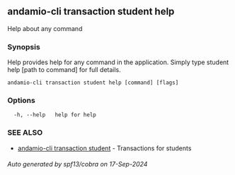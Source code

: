 ## andamio-cli transaction student help

Help about any command

### Synopsis

Help provides help for any command in the application.
Simply type student help [path to command] for full details.

```
andamio-cli transaction student help [command] [flags]
```

### Options

```
  -h, --help   help for help
```

### SEE ALSO

* [andamio-cli transaction student](andamio-cli_transaction_student.md.md)	 - Transactions for students

###### Auto generated by spf13/cobra on 17-Sep-2024
